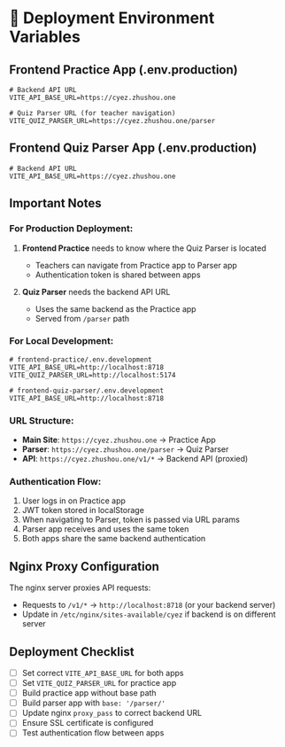 # 🔧 Deployment Environment Variables

## Frontend Practice App (.env.production)

```env
# Backend API URL
VITE_API_BASE_URL=https://cyez.zhushou.one

# Quiz Parser URL (for teacher navigation)
VITE_QUIZ_PARSER_URL=https://cyez.zhushou.one/parser
```

## Frontend Quiz Parser App (.env.production)

```env
# Backend API URL
VITE_API_BASE_URL=https://cyez.zhushou.one
```

## Important Notes

### For Production Deployment:
1. **Frontend Practice** needs to know where the Quiz Parser is located
   - Teachers can navigate from Practice app to Parser app
   - Authentication token is shared between apps

2. **Quiz Parser** needs the backend API URL
   - Uses the same backend as the Practice app
   - Served from `/parser` path

### For Local Development:
```env
# frontend-practice/.env.development
VITE_API_BASE_URL=http://localhost:8718
VITE_QUIZ_PARSER_URL=http://localhost:5174

# frontend-quiz-parser/.env.development
VITE_API_BASE_URL=http://localhost:8718
```

### URL Structure:
- **Main Site**: `https://cyez.zhushou.one` → Practice App
- **Parser**: `https://cyez.zhushou.one/parser` → Quiz Parser
- **API**: `https://cyez.zhushou.one/v1/*` → Backend API (proxied)

### Authentication Flow:
1. User logs in on Practice app
2. JWT token stored in localStorage
3. When navigating to Parser, token is passed via URL params
4. Parser app receives and uses the same token
5. Both apps share the same backend authentication

## Nginx Proxy Configuration

The nginx server proxies API requests:
- Requests to `/v1/*` → `http://localhost:8718` (or your backend server)
- Update in `/etc/nginx/sites-available/cyez` if backend is on different server

## Deployment Checklist

- [ ] Set correct `VITE_API_BASE_URL` for both apps
- [ ] Set `VITE_QUIZ_PARSER_URL` for practice app
- [ ] Build practice app without base path
- [ ] Build parser app with `base: '/parser/'`
- [ ] Update nginx `proxy_pass` to correct backend URL
- [ ] Ensure SSL certificate is configured
- [ ] Test authentication flow between apps